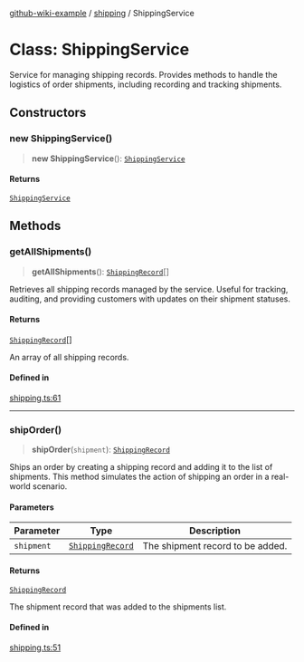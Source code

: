 [github-wiki-example](../wiki/Home) / [shipping](../wiki/shipping) / ShippingService

# Class: ShippingService

Service for managing shipping records.
Provides methods to handle the logistics of order shipments, including recording and tracking shipments.

## Constructors

### new ShippingService()

> **new ShippingService**(): [`ShippingService`](../wiki/shipping.Class.ShippingService)

#### Returns

[`ShippingService`](../wiki/shipping.Class.ShippingService)

## Methods

### getAllShipments()

> **getAllShipments**(): [`ShippingRecord`](../wiki/shipping.Interface.ShippingRecord)[]

Retrieves all shipping records managed by the service.
Useful for tracking, auditing, and providing customers with updates on their shipment statuses.

#### Returns

[`ShippingRecord`](../wiki/shipping.Interface.ShippingRecord)[]

An array of all shipping records.

#### Defined in

[shipping.ts:61](https://github.com/typedoc2md/typedoc-plugin-markdown-examples/blob/main/dummy-api/src/shipping.ts#L61)

***

### shipOrder()

> **shipOrder**(`shipment`): [`ShippingRecord`](../wiki/shipping.Interface.ShippingRecord)

Ships an order by creating a shipping record and adding it to the list of shipments.
This method simulates the action of shipping an order in a real-world scenario.

#### Parameters

| Parameter | Type | Description |
| ------ | ------ | ------ |
| `shipment` | [`ShippingRecord`](../wiki/shipping.Interface.ShippingRecord) | The shipment record to be added. |

#### Returns

[`ShippingRecord`](../wiki/shipping.Interface.ShippingRecord)

The shipment record that was added to the shipments list.

#### Defined in

[shipping.ts:51](https://github.com/typedoc2md/typedoc-plugin-markdown-examples/blob/main/dummy-api/src/shipping.ts#L51)
